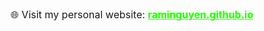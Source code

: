 <p style="text-align: center; font-size: 1rem; margin-top: 2rem;">
  🌐 Visit my personal website:
  <a href="https://raminguyen.github.io" target="_blank" style="color: #24ff02; font-weight: bold;">raminguyen.github.io</a>
</p>